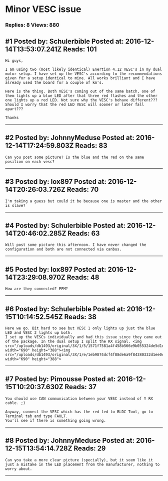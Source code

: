 # Minor VESC issue

### Replies: 8 Views: 880

## \#1 Posted by: Schulerbible Posted at: 2016-12-14T13:53:07.241Z Reads: 101

```
Hi guys, 

I am using two (most likely identical) Enertion 4.12 VESC's in my dual motor setup. I have set up the VESC's according to the recommendations given for a setup identical to mine. All works brilliant and I have already used the board for a couple of km's.  

Here is the thing. Both VESC's coming out of the same batch, one of them lights up a blue LED after that three red flashes and the other one lights up a red LED. Not sure why the VESC's behave different??? Should I worry that the red LED VESC will sooner or later fall apart??? 

Thanks
```

---
## \#2 Posted by: JohnnyMeduse Posted at: 2016-12-14T17:24:59.803Z Reads: 83

```
Can you post some picture? Is the blue and the red on the same position on each vesc?
```

---
## \#3 Posted by: lox897 Posted at: 2016-12-14T20:26:03.726Z Reads: 70

```
I'm taking a guess but could it be because one is master and the other is slave?
```

---
## \#4 Posted by: Schulerbible Posted at: 2016-12-14T20:46:02.285Z Reads: 63

```
Will post some picture this afternoon. I have never changed the configuration and both are not connected via canbus.
```

---
## \#5 Posted by: lox897 Posted at: 2016-12-14T23:29:08.970Z Reads: 48

```
How are they connected? PPM?
```

---
## \#6 Posted by: Schulerbible Posted at: 2016-12-15T10:14:52.545Z Reads: 38

```
Here we go. Bit hard to see but VESC 1 only lights up just the blue LED and VESC 2 lights up both.
I set up the VESCs individually and had this issue since they came out of the package. In the dual setup I split the RX signal. <img src="/uploads/db1493/original/3X/1/5/1571f7581a4f458b566e9b055324de5d1dc5dcd2.jpg" width="690" height="388"><img src="/uploads/db1493/original/3X/1/e/1eb9874dcf4f88de6a9f84380332d1ee0c7a311c.jpg" width="690" height="388">
```

---
## \#7 Posted by: Pimousse Posted at: 2016-12-15T10:20:37.630Z Reads: 37

```
You should use CAN communication between your VESC instead of Y RX cable. ;)

Anyway, connect the VESC which has the red led to BLDC Tool, go to Terminal tab and type FAULT.
You'll see if there is something going wrong.
```

---
## \#8 Posted by: JohnnyMeduse Posted at: 2016-12-15T13:54:14.728Z Reads: 29

```
Can you take a more clear picture (specially), but it seem like it just a mistake in the LED placement from the manufacturer, nothing to worry about.
```

---
